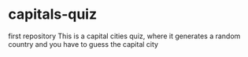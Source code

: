 # capitals-quiz
first repository
This is a capital cities quiz, where it generates a random country and you have to guess the capital city

